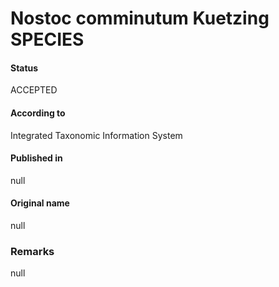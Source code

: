 Nostoc comminutum Kuetzing SPECIES
=======

#### Status
ACCEPTED

#### According to
Integrated Taxonomic Information System

#### Published in
null

#### Original name
null

### Remarks
null